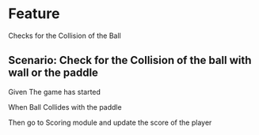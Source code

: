 # Feature

Checks for the Collision of the Ball

## Scenario: Check for the Collision of the ball with wall or the paddle

  Given The game has started

  When Ball Collides with the paddle

  Then go to Scoring module and update the score of the player
